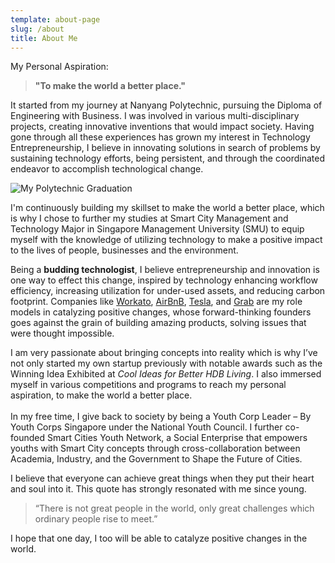 ```yaml
---
template: about-page
slug: /about
title: About Me
---
```

My Personal Aspiration:

> **"To make the world a better place."**

It started from my journey at Nanyang Polytechnic, pursuing the Diploma of Engineering with Business. I was involved in various multi-disciplinary projects, creating innovative inventions that would impact society. Having gone through all these experiences has grown my interest in Technology Entrepreneurship, I believe in innovating solutions in search of problems by sustaining technology efforts, being persistent, and through the coordinated endeavor to accomplish technological change.

![My Polytechnic Graduation](/assets/img_6919.jpg "Graduation Photoshoot")

I'm continuously building my skillset to make the world a better place, which is why I chose to further my studies at Smart City Management and Technology Major in Singapore Management University (SMU) to equip myself with the knowledge of utilizing technology to make a positive impact to the lives of people, businesses and the environment.

Being a **budding technologist**, I believe entrepreneurship and innovation is one way to effect this change, inspired by technology enhancing workflow efficiency, increasing utilization for under-used assets, and reducing carbon footprint. Companies like [](https://www.grab.com/sg/)[](https://www.uber.com/)[](https://about.google/)[Workato](https://www.workato.com/), [AirBnB](https://www.airbnb.com.sg/), [Tesla](https://www.tesla.com/), and [](https://www.spacex.com/)[](https://www.uber.com/)[Grab](https://www.grab.com/sg/) are my role models in catalyzing positive changes, whose forward-thinking founders goes against the grain of building amazing products, solving issues that were thought impossible.

I am very passionate about bringing concepts into reality which is why I’ve not only started my own startup previously with notable awards such as the Winning Idea Exhibited at *Cool Ideas for Better HDB Living*. I also immersed myself in various competitions and programs to reach my personal aspiration, to make the world a better place.\
\
In my free time, I give back to society by being a Youth Corp Leader – By Youth Corps Singapore under the National Youth Council. I further co-founded Smart Cities Youth Network, a Social Enterprise that empowers youths with Smart City concepts through cross-collaboration between Academia, Industry, and the Government to Shape the Future of Cities.

I believe that everyone can achieve great things when they put their heart and soul into it. This quote has strongly resonated with me since young.

> “There is not great people in the world, only great challenges which ordinary people rise to meet.”

I hope that one day, I too will be able to catalyze positive changes in the world.